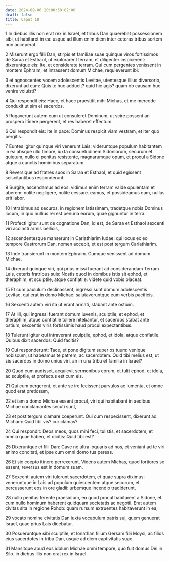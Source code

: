 ```yaml
---
date: 2024-09-06 20:00:50+02:00
draft: false
title: Caput 18
---
```





1 In diebus illis non erat rex in Israel, et tribus Dan quaerebat possessionem sibi, ut habitaret in ea: usque ad illum enim diem inter ceteras tribus sortem non acceperat.

2 Miserunt ergo filii Dan, stirpis et familiae suae quinque viros fortissimos de Saraa et Esthaol, ut explorarent terram, et diligenter inspicerent: dixeruntque eis: Ite, et considerate terram. Qui cum pergentes venissent in montem Ephraim, et intrassent domum Michae, requieverunt ibi:

3 et agnoscentes vocem adolescentis Levitae, utentesque illius diversorio, dixerunt ad eum: Quis te huc adducit? quid hic agis? quam ob causam huc venire voluisti?

4 Qui respondit eis: Haec, et haec praestitit mihi Michas, et me mercede conduxit ut sim ei sacerdos.

5 Rogaverunt autem eum ut consuleret Dominum, ut scire possent an prospero itinere pergerent, et res haberet effectum.

6 Qui respondit eis: Ite in pace: Dominus respicit viam vestram, et iter quo pergitis.

7 Euntes igitur quinque viri venerunt Lais: videruntque populum habitantem in ea absque ullo timore, iuxta consuetudinem Sidoniorum, securum et quietum, nullo ei penitus resistente, magnarumque opum, et procul a Sidone atque a cunctis hominibus separatum.

8 Reversique ad fratres suos in Saraa et Esthaol, et quid egissent sciscitantibus responderunt:

9 Surgite, ascendamus ad eos: vidimus enim terram valde opulentam et uberem: nolite negligere, nolite cessare. eamus, et possideamus eam, nullus erit labor.

10 Intrabimus ad securos, in regionem latissimam, tradetque nobis Dominus locum, in quo nullius rei est penuria eorum, quae gignuntur in terra.

11 Profecti igitur sunt de cognatione Dan, id est, de Saraa et Esthaol sexcenti viri accincti armis bellicis,

12 ascendentesque manserunt in Cariathiarim Iudae: qui locus ex eo tempore Castrorum Dan, nomen accepit, et est post tergum Cariathiarim.

13 Inde transierunt in montem Ephraim. Cumque venissent ad domum Michae,

14 dixerunt quinque viri, qui prius missi fuerant ad considerandam Terram Lais, ceteris fratribus suis: Nostis quod in domibus istis sit ephod, et theraphim, et sculptile, atque conflatile: videte quid vobis placeat.

15 Et cum paululum declinassent, ingressi sunt domum adolescentis Levitae, qui erat in domo Michae: salutaveruntque eum verbis pacificis.

16 Sexcenti autem viri ita ut erant armati, stabant ante ostium.

17 At illi, qui ingressi fuerant domum iuvenis, sculptile, et ephod, et theraphim, atque conflatile tollere nitebantur, et sacerdos stabat ante ostium, sexcentis viris fortissimis haud procul expectantibus.

18 Tulerunt igitur qui intraverant sculptile, ephod, et idola, atque conflatile. Quibus dixit sacerdos: Quid facitis?

19 Cui responderunt: Tace, et pone digitum super os tuum: venique nobiscum, ut habeamus te patrem, ac sacerdotem. Quid tibi melius est, ut sis sacerdos in domo unius viri, an in una tribu et familia in Israel?

20 Quod cum audisset, acquievit sermonibus eorum, et tulit ephod, et idola, ac sculptile, et profectus est cum eis.

21 Qui cum pergerent, et ante se ire fecissent parvulos ac iumenta, et omne quod erat pretiosum,

22 et iam a domo Michae essent procul, viri qui habitabant in aedibus Michae conclamantes secuti sunt,

23 et post tergum clamare coeperunt. Qui cum respexissent, dixerunt ad Micham: Quid tibi vis? cur clamas?

24 Qui respondit: Deos meos, quos mihi feci, tulistis, et sacerdotem, et omnia quae habeo, et dicitis: Quid tibi est?

25 Dixeruntque ei filii Dan: Cave ne ultra loquaris ad nos, et veniant ad te viri animo concitati, et ipse cum omni domo tua pereas.

26 Et sic coepto itinere perrexerunt. Videns autem Michas, quod fortiores se essent, reversus est in domum suam.

27 Sexcenti autem viri tulerunt sacerdotem, et quae supra diximus: veneruntque in Lais ad populum quiescentem atque securum, et percusserunt eos in ore gladii: urbemque incendio tradiderunt,

28 nullo penitus ferente praesidium, eo quod procul habitarent a Sidone, et cum nullo hominum haberent quidquam societatis ac negotii. Erat autem civitas sita in regione Rohob: quam rursum extruentes habitaverunt in ea,

29 vocato nomine civitatis Dan iuxta vocabulum patris sui, quem genuerat Israel, quae prius Lais dicebatur.

30 Posueruntque sibi sculptile, et Ionathan filium Gersam filii Moysi, ac filios eius sacerdotes in tribu Dan, usque ad diem captivitatis suae.

31 Mansitque apud eos idolum Michae omni tempore, quo fuit domus Dei in Silo. in diebus illis non erat rex in Israel.

